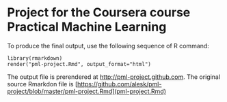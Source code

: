 # Project for the Coursera course Practical Machine Learning

To produce the final output, use the following sequence of R command:

    library(rmarkdown)
    render("pml-project.Rmd", output_format="html")

The output file is prerendered at http://pml-project.github.com. The original source Rmarkdon file
is [https://github.com/alesk/pml-project/blob/master/pml-project.Rmd](pml-project.Rmd)
